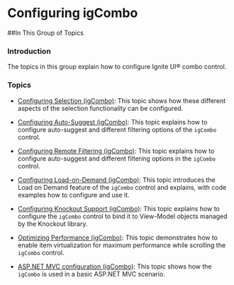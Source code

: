 ﻿<!--
|metadata|
{
    "fileName": "igcombo-configuring",
    "controlName": "igCombo",
    "tags": []
}
|metadata|
-->

# Configuring igCombo



##In This Group of Topics


### Introduction

The topics in this group explain how to configure Ignite UI® combo control.

### Topics

-	[Configuring Selection (igCombo)](igCombo-Configure-Selection.html): This topic shows how these different aspects of the selection functionality can be configured.

-	[Configuring Auto-Suggest (igCombo)](igCombo-Configure-Auto-Suggest.html): This topic explains how to configure auto-suggest and different filtering options of the `igCombo` control.

-	[Configuring Remote Filtering (igCombo)](igCombo-Configure-Remote-Filtering.html): This topic explains how to configure auto-suggest and different filtering options in the `igCombo` control.

-	[Configuring Load-on-Demand (igCombo)](igCombo-Load-on-Demand.html): This topic introduces the Load on Demand feature of the `igCombo` control and explains, with code examples how to configure and use it.

-	[Configuring Knockout Support (igCombo)](igCombo-KnockoutJS-Support.html): This topic explains how to configure the `igCombo` control to bind it to View-Model objects managed by the Knockout library.

-	[Optimizing Performance (igCombo)](igCombo-Optimize-Performance.html): This topic demonstrates how to enable item virtualization for maximum performance while scrolling the `igCombo` control.

-	[ASP.NET MVC configuration (igCombo)](configuring-asp.net-mvc): This topic shows how the `igCombo` is used in a basic ASP.NET MVC scenario.









